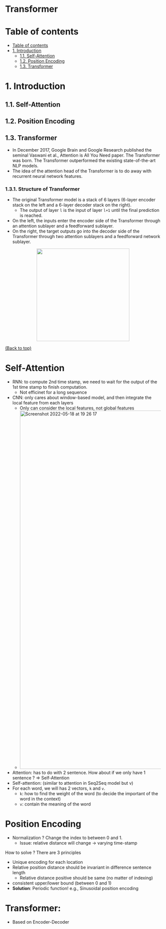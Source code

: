 # Transformer

# Table of contents
- [Table of contents](#table-of-contents)
- [1. Introduction](#1-introduction)
  - [1.1. Self-Attention](#11-self-attention)
  - [1.2. Position Encoding](#12-position-encoding)
  - [1.3. Transformer](#13-transformer)

# 1. Introduction
## 1.1. Self-Attention
## 1.2. Position Encoding
## 1.3. Transformer
- In December 2017, Google Brain and Google Research published the seminal Vaswani et al., Attention is All You Need paper. The Transformer was born. The Transformer outperformed the existing state-of-the-art NLP models.
- The idea of the attention head of the Transformer is to do away with recurrent neural network features.
### 1.3.1. Structure of Transformer
- The original Transformer model is a stack of 6 layers (6-layer encoder stack on the left and a 6-layer decoder stack on the right). 
  - The output of layer `l` is the input of layer `l+1` until the final prediction is reached. 
- On the left, the inputs enter the encoder side of the Transformer through an attention sublayer and a feedforward sublayer.
- On the right, the target outputs go into the decoder side of the Transformer through two attention sublayers and a feedforward network sublayer.
<p align="center">
<img src="https://user-images.githubusercontent.com/64508435/174724427-238a19c9-77d8-443c-8366-e3cf7070fd83.png" width="300" />
</p>



[(Back to top)](#table-of-contents)

# Self-Attention
- RNN: to compute 2nd time stamp, we need to wait for the output of the 1st time stamp to finish computation.
  - Not efficinet for a long sequence
- CNN: only cares about window-based model, and then integrate the local feature from each layers
  - Only can consider the local features, not global features 
  - <img width="1161" alt="Screenshot 2022-05-18 at 19 26 17" src="https://user-images.githubusercontent.com/64508435/169028216-2433aee0-6f0b-4174-96b7-14c1e88e47b4.png">
- Attention: has to do with 2 sentence. How about if we only have 1 sentence ? => Self-Attention
- Self-attention: (similar to attention in Seq2Seq model but v)
- For each word, we will has 2 vectors, `k` and `v`.
  - `k`: how to find the weight of the word (to decide the important of the word in the context)
  - `v`: contain the meaning of the word
# Position Encoding
- Normalization ? Change the index to between 0 and 1.
  - Issue: relative distance will change -> varying time-stamp

How to solve ? There are 3 principles
- Unique encoding for each location
- Relative position distance should be invariant in difference sentence length 
  - Relative distance positive should be same (no matter of indexing)  
- consistent upper/lower bound (between 0 and 1)
- **Solution**:  Periodic function! e.g., Sinusoidal position encoding

# Transformer:
- Based on Encoder-Decoder 
